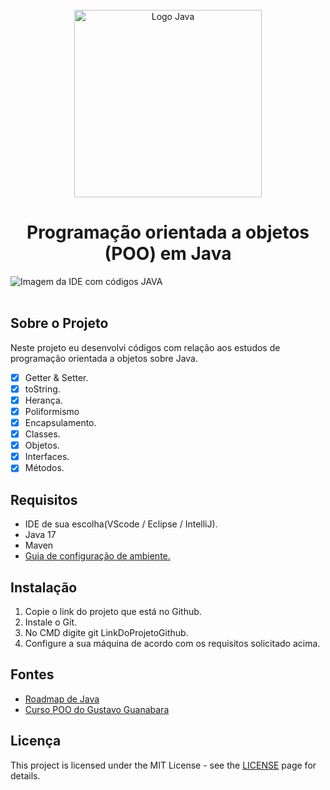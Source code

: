 <div align="center">
<br>
  <img src="https://1000logos.net/wp-content/uploads/2020/09/Java-Logo.png" alt="Logo Java" width="300">
<h1>Programação orientada a objetos (POO) em Java</h1>
</div>

<img src="https://github.com/HenriqueRodriguesOliveira/FUNDAMENTOS_JAVA/assets/79226722/61784709-b8f1-409b-af8a-9aaea5073308" alt="Imagem da IDE com códigos JAVA">
</br>
</br>

## Sobre o Projeto
Neste projeto eu desenvolvi códigos com relação aos estudos de programação orientada a objetos sobre Java.
- [x] Getter & Setter.
- [x] toString.
- [x] Herança.
- [x] Poliformismo
- [x] Encapsulamento.
- [X] Classes.
- [X] Objetos.
- [X] Interfaces.
- [x] Métodos.

## Requisitos
 * IDE de sua escolha(VScode / Eclipse / IntelliJ).
 * Java 17
 * Maven
 * [Guia de configuração de ambiente.](https://efficient-sloth-d85.notion.site/Configura-o-de-ambiente-Java-ed669fd2bf074d168689c7517359788c)

## Instalação
1. Copie o link do projeto que está no Github.
2. Instale o Git.
3. No CMD digite git LinkDoProjetoGithub.
4. Configure a sua máquina de acordo com os requisitos solicitado acima.

## Fontes
* [Roadmap de Java](https://roadmap.sh/java)
* [Curso POO do Gustavo Guanabara](https://www.youtube.com/watch?v=KlIL63MeyMY&list=PLHz_AreHm4dkqe2aR0tQK74m8SFe-aGsY&ab_channel=CursoemV%C3%ADdeo)

## Licença
This project is licensed under the MIT License - see the [LICENSE](https://opensource.org/licenses/MIT) page for details.
